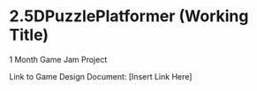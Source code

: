 # 2.5DPuzzlePlatformer (Working Title)
1 Month Game Jam Project

Link to Game Design Document: [Insert Link Here]
